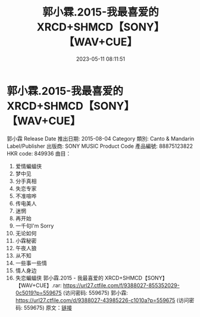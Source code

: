 ﻿---
title: 郭小霖.2015-我最喜爱的XRCD+SHMCD【SONY】【WAV+CUE】
date: 2023-05-11 08:11:51
categories: WAV车载音乐、镜像
tags: 华语中文
---
# 郭小霖.2015-我最喜爱的XRCD+SHMCD【SONY】【WAV+CUE】

郭小霖
Release Date 推出日期: 2015-08-04
Category 類別: Canto & Mandarin
Label/Publisher 出版商: SONY MUSIC
Product Code 產品編號: 88875123822
HKR code: 849936
曲目：
01. 爱情蝙蝠侠
02. 梦中见
03. 分手真相
04. 失恋专家
05. 不准喧哗
06. 传电美人
07. 迷惘
08. 再开始
09. 一千句I'm Sorry
10. 无论如何
11. 小霖秘密
12. 午夜人狼
13. 从不知
14. 一些事一些情
15. 情人身边
16. 失恋蝙蝠侠
郭小霖.2015 - 我最喜爱的 XRCD+SHMCD【SONY】【WAV+CUE】.rar: https://url27.ctfile.com/f/9388027-855352029-0c5019?p=559675
(访问密码: 559675)
郭小霖: https://url27.ctfile.com/d/9388027-43985226-c1010a?p=559675
(访问密码: 559675)
原文：[链接](https://blog.sina.com.cn/s/blog_1647c7e76010311tt.html)